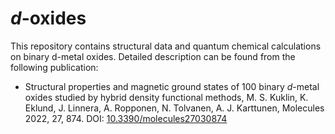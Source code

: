 # *d*-oxides
This repository contains structural data and quantum chemical calculations on binary d-metal oxides. Detailed description can be found from the following publication:

- Structural properties and magnetic ground states of 100 binary *d*-metal oxides studied by hybrid density functional methods, M. S. Kuklin, K. Eklund, J. Linnera, A. Ropponen, N. Tolvanen, A. J. Karttunen, Molecules 2022, 27, 874. DOI: [10.3390/molecules27030874](https://doi.org/10.3390/molecules27030874)

